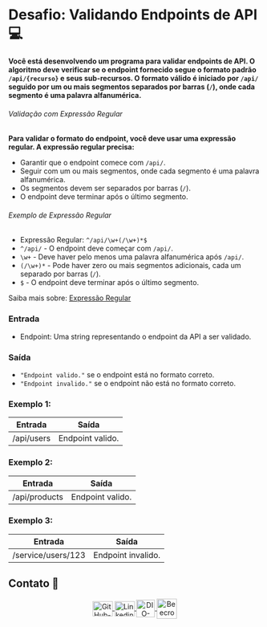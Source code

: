 # Desafio: Validando Endpoints de API 💻

**Você está desenvolvendo um programa para validar endpoints de API. O algoritmo deve verificar se o endpoint fornecido segue o formato padrão `/api/{recurso}` e seus sub-recursos. O formato válido é iniciado por `/api/` seguido por um ou mais segmentos separados por barras (`/`), onde cada segmento é uma palavra alfanumérica.**

###### Validação com Expressão Regular

**Para validar o formato do endpoint, você deve usar uma expressão regular. A expressão regular precisa:**

- Garantir que o endpoint comece com `/api/`.
- Seguir com um ou mais segmentos, onde cada segmento é uma palavra alfanumérica.
- Os segmentos devem ser separados por barras (`/`).
- O endpoint deve terminar após o último segmento.

###### Exemplo de Expressão Regular

- Expressão Regular: `^/api/\w+(/\w+)*$`
- `^/api/` - O endpoint deve começar com `/api/`.
- `\w+` - Deve haver pelo menos uma palavra alfanumérica após `/api/`.
- `(/\w+)*` - Pode haver zero ou mais segmentos adicionais, cada um separado por barras (`/`).
- `$` - O endpoint deve terminar após o último segmento.

Saiba mais sobre: [Expressão Regular](https://docs.oracle.com/javase/tutorial/essential/regex/index.html)

### Entrada

- Endpoint: Uma string representando o endpoint da API a ser validado.

### Saída

- `"Endpoint valido."` se o endpoint está no formato correto.
- `"Endpoint invalido."` se o endpoint não está no formato correto.

### **Exemplo 1:**

|    **Entrada**     |     **Saída**      |
| ------------------ | ------------------ |
| /api/users         | Endpoint valido.   |

### **Exemplo 2:**

|    **Entrada**     |     **Saída**      |
| ------------------ | ------------------ |
| /api/products      | Endpoint valido.   |

### **Exemplo 3:**

|    **Entrada**     |     **Saída**      |
| ------------------ | ------------------ |
| /service/users/123 | Endpoint invalido. |

## Contato 📱

<div align="center">
    <a href="https://github.com/vicentejluz" target="blank"><img align="center" src="https://github.com/rahuldkjain/github-profile-readme-generator/blob/master/src/images/icons/Social/github.svg" alt="GitHub-vicentejluz" height="30" width="40" />
    </a>
    <a href="https://www.linkedin.com/in/vicentejluz" target="blank"><img align="center" src="https://raw.githubusercontent.com/rahuldkjain/github-profile-readme-generator/master/src/images/icons/Social/linked-in-alt.svg" alt="Linkedin-vicentejluz" height="30" width="40" />
    </a>  
    <a href="https://web.dio.me/users/vicentejluz" target="_blank"><img align="center" src="https://web.dio.me/favicon/favicon-32x32.png" alt="DIO-Vicente-Luz" height="35" width="37" />
    </a>
    <a href="https://www.beecrowd.com.br/judge/pt/profile/374484" target="blank"><img align="center" src="https://www.beecrowd.com.br/judge/favicon.ico?1635097036" alt="Beecrowd-Vicente-Luz" height="40" width="40" />
    </a>
  <br>
</div>
